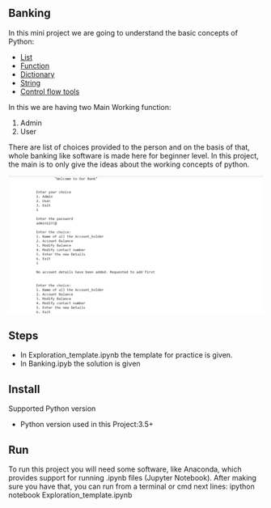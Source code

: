 ## Banking
In this mini project we are going to understand the basic concepts of Python:
 * [List](https://docs.python.org/3/tutorial/datastructures.html)
 * [Function](https://docs.python.org/3.3/library/functions.html)
 * [Dictionary](https://python-reference.readthedocs.io/en/latest/docs/dict/)
 * [String](https://docs.python.org/2/library/string.html)
 * [Control flow tools](https://docs.python.org/3/tutorial/controlflow.html)

In this we are having two Main Working function:
 1. Admin
 2. User

There are list of choices provided to the person and on the basis of that, whole banking like software is made here for beginner level. In this project, the main is to only give the ideas about the working concepts of python.

![alt text](https://github.com/abhisngh/Basic-Python/blob/master/Banking/Preview.jpg )

## Steps
 * In Exploration_template.ipynb the template for practice is given.
 * In Banking.ipyb the solution is given

## Install
Supported Python version
 - Python version used in this Project:3.5+
## Run
To run this project you will need some software, like Anaconda, which provides
support for running .ipynb files (Jupyter Notebook).
After making sure you have that, you can run from a terminal or cmd next lines:
ipython notebook Exploration_template.ipynb
